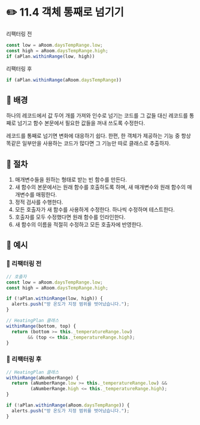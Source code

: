 # ✏️ 11.4 객체 통째로 넘기기

리팩터링 전

```javascript
const low = aRoom.daysTempRange.low;
const high = aRoom.daysTempRange.high;
if (aPlan.withinRange(low, high))
```

리팩터링 후

```javascript
if (aPlan.withinRange(aRoom.daysTempRange))
```

## 🧷 배경

하나의 레코드에서 값 두어 개를 가져와 인수로 넘기는 코드를 그 값들 대신 레코드를 통째로 넘기고 함수 본문에서 필요한 값들을 꺼내 쓰도록 수정한다.

레코드를 통째로 넘기면 변화에 대응하기 쉽다. 한편, 한 객체가 제공하는 기능 중 항상 똑같은 일부만을 사용하는 코드가 많다면 그 기능만 따로 클래스로 추출하자.

## 🧷 절차

1. 매개변수들을 원하는 형태로 받는 빈 함수를 만든다.
2. 새 함수의 본문에서는 원래 함수를 호출하도록 하며, 새 매개변수와 원래 함수의 매개변수를 매핑한다.
3. 정적 검사를 수행한다.
4. 모든 호출자가 새 함수를 사용하게 수정한다. 하나씩 수정하며 테스트한다.
5. 호출자를 모두 수정했다면 원래 함수를 인라인한다.
6. 새 함수의 이름을 적절히 수정하고 모든 호출자에 반영한다.

## 🧷 예시

### 🧷 리팩터링 전

```javascript
// 호출자
const low = aRoom.daysTempRange.low;
const high = aRoom.daysTempRange.high;

if (!aPlan.withinRange(low, high)) {
  alerts.push("방 온도가 지정 범위를 벗어났습니다.");
}

// HeatingPlan 클래스
withinRange(bottom, top) {
  return (bottom >= this._temperatureRange.low)
        && (top <= this._temperatureRange.high);
}
```

### 🧷 리팩터링 후

```javascript
// HeatingPlan 클래스
withinRange(aNumberRange) {
  return (aNumberRange.low >= this._temperatureRange.low) &&
         (aNumberRange.high <= this._temperatureRange.high);
}

if (!aPlan.withinRange(aRoom.daysTempRange)) {
  alerts.push("방 온도가 지정 범위를 벗어났습니다.");
}
```
